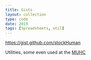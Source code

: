 ```yaml
---
title: Gists
layout: collection
type: code
date: 2019
tags: [Spreadsheets, util]
---
```



https://gist.github.com/stockHuman

Utilities, some even used at the [MUHC](https://muhc.ca/)
